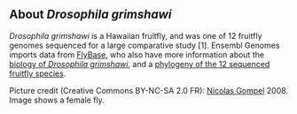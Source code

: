 About *Drosophila grimshawi*
----------------------------

*Drosophila grimshawi* is a Hawaiian fruitfly, and was one of 12
fruitfly genomes sequenced for a large comparative study \[1\]. Ensembl
Genomes imports data from [FlyBase](https://flybase.org), who also have
more information about the [biology of *Drosophila
grimshawi*](https://fb2017_05.flybase.org/reports/FBsp00000105.html), and a
[phylogeny of the 12 sequenced fruitfly
species](https://fb2017_05.flybase.org/static_pages/species/sequenced_species.html).

Picture credit (Creative Commons BY-NC-SA 2.0 FR): [Nicolas
Gompel](http://www.ibdml.univ-mrs.fr/equipes/BP_NG/Illustrations/sequenced%20Drosophila%20species.html)
2008. Image shows a female fly.
